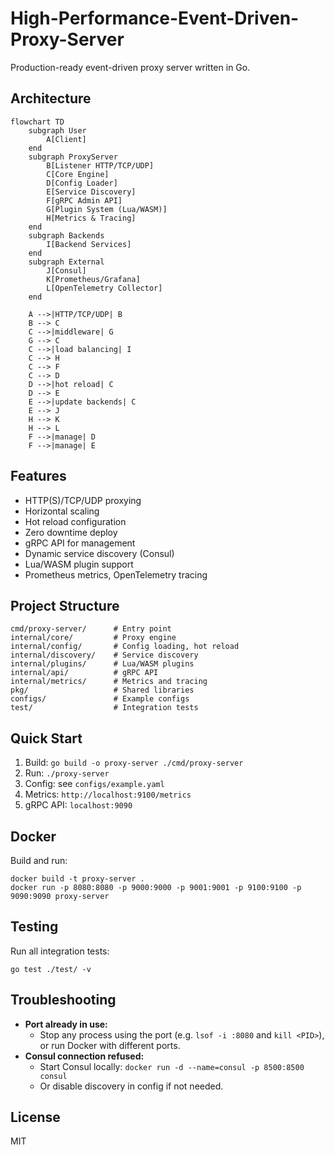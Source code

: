 # High-Performance-Event-Driven-Proxy-Server

Production-ready event-driven proxy server written in Go.

## Architecture

```mermaid
flowchart TD
    subgraph User
        A[Client]
    end
    subgraph ProxyServer
        B[Listener HTTP/TCP/UDP]
        C[Core Engine]
        D[Config Loader]
        E[Service Discovery]
        F[gRPC Admin API]
        G[Plugin System (Lua/WASM)]
        H[Metrics & Tracing]
    end
    subgraph Backends
        I[Backend Services]
    end
    subgraph External
        J[Consul]
        K[Prometheus/Grafana]
        L[OpenTelemetry Collector]
    end

    A -->|HTTP/TCP/UDP| B
    B --> C
    C -->|middleware| G
    G --> C
    C -->|load balancing| I
    C --> H
    C --> F
    C --> D
    D -->|hot reload| C
    D --> E
    E -->|update backends| C
    E --> J
    H --> K
    H --> L
    F -->|manage| D
    F -->|manage| E
```

## Features
- HTTP(S)/TCP/UDP proxying
- Horizontal scaling
- Hot reload configuration
- Zero downtime deploy
- gRPC API for management
- Dynamic service discovery (Consul)
- Lua/WASM plugin support
- Prometheus metrics, OpenTelemetry tracing

## Project Structure
```
cmd/proxy-server/      # Entry point
internal/core/         # Proxy engine
internal/config/       # Config loading, hot reload
internal/discovery/    # Service discovery
internal/plugins/      # Lua/WASM plugins
internal/api/          # gRPC API
internal/metrics/      # Metrics and tracing
pkg/                   # Shared libraries
configs/               # Example configs
test/                  # Integration tests
```

## Quick Start
1. Build: `go build -o proxy-server ./cmd/proxy-server`
2. Run: `./proxy-server`
3. Config: see `configs/example.yaml`
4. Metrics: `http://localhost:9100/metrics`
5. gRPC API: `localhost:9090`

## Docker
Build and run:
```
docker build -t proxy-server .
docker run -p 8080:8080 -p 9000:9000 -p 9001:9001 -p 9100:9100 -p 9090:9090 proxy-server
```

## Testing
Run all integration tests:
```
go test ./test/ -v
```

## Troubleshooting
- **Port already in use:**
  - Stop any process using the port (e.g. `lsof -i :8080` and `kill <PID>`), or run Docker with different ports.
- **Consul connection refused:**
  - Start Consul locally: `docker run -d --name=consul -p 8500:8500 consul`
  - Or disable discovery in config if not needed.

## License
MIT 